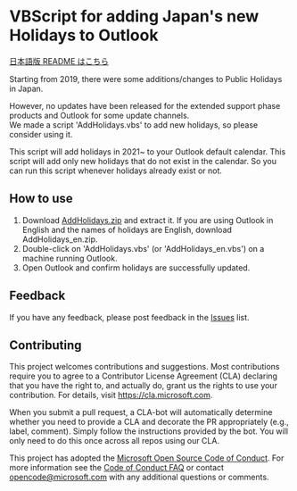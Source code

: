 # VBScript for adding Japan's new Holidays to Outlook

[日本語版 README はこちら](https://github.com/Microsoft/AddOutlookJapanHoliday/tree/master/ja-jp)

Starting from 2019, there were some additions/changes to Public Holidays in Japan.  

However, no updates have been released for the extended support phase products and Outlook for some update channels.  
We made a script 'AddHolidays.vbs' to add new holidays, so please consider using it.

This script will add holidays in 2021~ to your Outlook default calendar. This script will add only new holidays that do not exist in the calendar. So you can run this script whenever holidays already exist or not.

## How to use

1. Download [AddHolidays.zip](https://github.com/Microsoft/AddOutlookJapanHoliday/releases) and extract it. If you are using Outlook in English and the names of holidays are English, download AddHolidays_en.zip.
2. Double-click on 'AddHolidays.vbs' (or 'AddHolidays_en.vbs') on a machine running Outlook.
3. Open Outlook and confirm holidays are successfully updated.

## Feedback

If you have any feedback, please post feedback in the [Issues](https://github.com/Microsoft/AddOutlookJapanHoliday/issues) list.

## Contributing

This project welcomes contributions and suggestions. Most contributions require you to agree to a Contributor License Agreement (CLA) declaring that you have the right to, and actually do, grant us the rights to use your contribution. For details, visit <https://cla.microsoft.com>.

When you submit a pull request, a CLA-bot will automatically determine whether you need to provide a CLA and decorate the PR appropriately (e.g., label, comment). Simply follow the instructions provided by the bot. You will only need to do this once across all repos using our CLA.

This project has adopted the [Microsoft Open Source Code of Conduct](https://opensource.microsoft.com/codeofconduct/).
For more information see the [Code of Conduct FAQ](https://opensource.microsoft.com/codeofconduct/faq/) or
contact [opencode@microsoft.com](mailto:opencode@microsoft.com) with any additional questions or comments.
